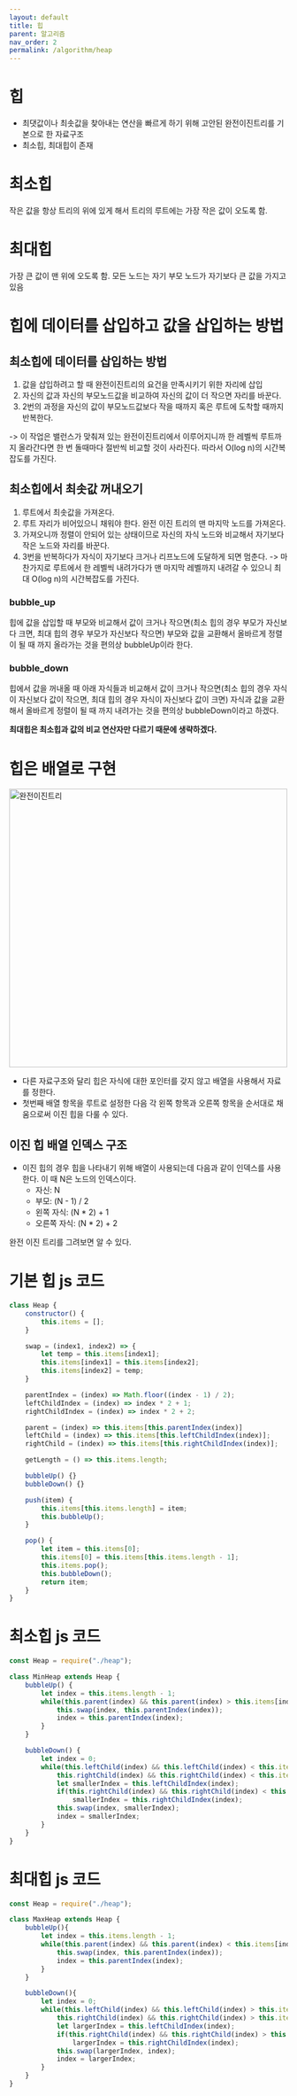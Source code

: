 ```yaml
---
layout: default
title: 힙
parent: 알고리즘
nav_order: 2
permalink: /algorithm/heap
---
```


# 힙
- 최댓값이나 최솟값을 찾아내는 연산을 빠르게 하기 위해 고안된 완전이진트리를 기본으로 한 자료구조
- 최소힙, 최대힙이 존재

# 최소힙
작은 값을 항상 트리의 위에 있게 해서 트리의 루트에는 가장 작은 값이 오도록 함.

# 최대힙
가장 큰 값이 맨 위에 오도록 함. 모든 노드는 자기 부모 노드가 자기보다 큰 값을 가지고 있음

# 힙에 데이터를 삽입하고 값을 삽입하는 방법

## 최소힙에 데이터를 삽입하는 방법
1. 값을 삽입하려고 할 때 완전이진트리의 요건을 만족시키기 위한 자리에 삽입
2. 자신의 값과 자신의 부모노드값을 비교하여 자신의 값이 더 작으면 자리를 바꾼다.
3. 2번의 과정을 자신의 값이 부모노드값보다 작을 때까지 혹은 루트에 도착할 때까지 반복한다.

-> 이 작업은 밸런스가 맞춰져 있는 완전이진트리에서 이루어지니까 한 레벨씩 루트까지 올라간다면 한 번 돌때마다 절반씩 비교할 것이 사라진다. 따라서 O(log n)의 시간복잡도를 가진다.

## 최소힙에서 최솟값 꺼내오기
1. 루트에서 최솟값을 가져온다.
2. 루트 자리가 비어있으니 채워야 한다. 완전 이진 트리의 맨 마지막 노드를 가져온다.
3. 가져오니까 정렬이 안되어 있는 상태이므로 자신의 자식 노드와 비교해서 자기보다 작은 노드와 자리를 바꾼다.
4. 3번을 반복하다가 자식이 자기보다 크거나 리프노드에 도달하게 되면 멈춘다.
-> 마찬가지로 루트에서 한 레벨씩 내려가다가 맨 마지막 레벨까지 내려갈 수 있으니 최대 O(log n)의 시간복잡도를 가진다.

### bubble_up
힙에 값을 삽입할 때 부모와 비교해서 값이 크거나 작으면(최소 힙의 경우 부모가 자신보다 크면, 최대 힙의 경우 부모가 자신보다 작으면) 부모와 값을 교환해서 올바르게 정렬이 될 때 까지 올라가는 것을 편의상 bubbleUp이라 한다.

### bubble_down
힙에서 값을 꺼내올 때 아래 자식들과 비교해서 값이 크거나 작으면(최소 힙의 경우 자식이 자신보다 값이 작으면, 최대 힙의 경우 자식이 자신보다 값이 크면) 자식과 값을 교환해서 올바르게 정렬이 될 때 까지 내려가는 것을 편의상 bubbleDown이라고 하겠다.

**최대힙은 최소힙과 값의 비교 연산자만 다르기 때문에 생략하겠다.**

# 힙은 배열로 구현
<img width="503" alt="완전이진트리" src="https://user-images.githubusercontent.com/62797441/158027261-11ca7b50-0c18-4bd9-a7a6-8e057edcd7e4.png">

- 다른 자료구조와 달리 힙은 자식에 대한 포인터를 갖지 않고 배열을 사용해서 자료를 정한다.
- 첫번째 배열 항목을 루트로 설정한 다음 각 왼쪽 항목과 오른쪽 항목을 순서대로 채움으로써 이진 힙을 다룰 수 있다.

## 이진 힙 배열 인덱스 구조
- 이진 힙의 경우 힙을 나타내기 위해 배열이 사용되는데 다음과 같이 인덱스를 사용한다. 이 때 N은 노드의 인덱스이다.
  - 자신: N
  - 부모: (N - 1) / 2
  - 왼쪽 자식: (N * 2) + 1
  - 오른쪽 자식: (N * 2) + 2

완전 이진 트리를 그려보면 알 수 있다.

# 기본 힙 js 코드
``` js
class Heap {
    constructor() {
        this.items = [];
    }

    swap = (index1, index2) => {
        let temp = this.items[index1];
        this.items[index1] = this.items[index2];
        this.items[index2] = temp;
    }

    parentIndex = (index) => Math.floor((index - 1) / 2);
    leftChildIndex = (index) => index * 2 + 1;
    rightChildIndex = (index) => index * 2 + 2;

    parent = (index) => this.items[this.parentIndex(index)]
    leftChild = (index) => this.items[this.leftChildIndex(index)];
    rightChild = (index) => this.items[this.rightChildIndex(index)];

    getLength = () => this.items.length;

    bubbleUp() {}
    bubbleDown() {}

    push(item) {
        this.items[this.items.length] = item;
        this.bubbleUp();
    }

    pop() {
        let item = this.items[0];
        this.items[0] = this.items[this.items.length - 1];
        this.items.pop();
        this.bubbleDown();
        return item;
    }
}
```

# 최소힙 js 코드
``` js
const Heap = require("./heap");

class MinHeap extends Heap {
    bubbleUp() {
        let index = this.items.length - 1;
        while(this.parent(index) && this.parent(index) > this.items[index]) {
            this.swap(index, this.parentIndex(index));
            index = this.parentIndex(index);
        }
    }

    bubbleDown() {
        let index = 0;
        while(this.leftChild(index) && this.leftChild(index) < this.items[index] || 
            this.rightChild(index) && this.rightChild(index) < this.items[index]) {
            let smallerIndex = this.leftChildIndex(index);
            if(this.rightChild(index) && this.rightChild(index) < this.items[smallerIndex])
                smallerIndex = this.rightChildIndex(index);
            this.swap(index, smallerIndex);
            index = smallerIndex;
        }
    }
}
```

# 최대힙 js 코드
``` js
const Heap = require("./heap");

class MaxHeap extends Heap {
    bubbleUp(){
        let index = this.items.length - 1;
        while(this.parent(index) && this.parent(index) < this.items[index]){
            this.swap(index, this.parentIndex(index));
            index = this.parentIndex(index);
        }
    }

    bubbleDown(){
        let index = 0;
        while(this.leftChild(index) && this.leftChild(index) > this.items[index] || 
            this.rightChild(index) && this.rightChild(index) > this.items[index]) {
            let largerIndex = this.leftChildIndex(index);
            if(this.rightChild(index) && this.rightChild(index) > this.items[largerIndex])
                largerIndex = this.rightChildIndex(index);
            this.swap(largerIndex, index);
            index = largerIndex;
        }
    }
}
```
